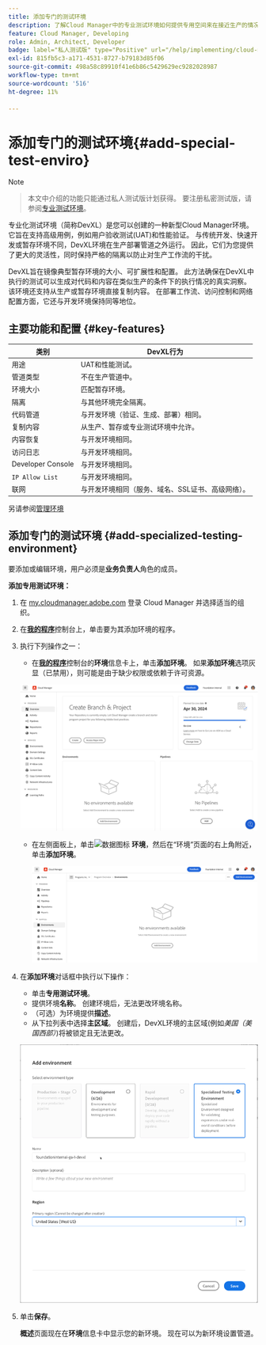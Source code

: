 ```yaml
---
title: 添加专门的测试环境
description: 了解Cloud Manager中的专业测试环境如何提供专用空间来在接近生产的情况下验证功能，非常适合于压力测试和高级部署前检查。
feature: Cloud Manager, Developing
role: Admin, Architect, Developer
badge: label="私人测试版" type="Positive" url="/help/implementing/cloud-manager/release-notes/current.md网站#gitlab-bitbucket"
exl-id: 815fb5c3-a171-4531-8727-b79183d85f06
source-git-commit: 498a58c89910f41e6b86c5429629ec9282028987
workflow-type: tm+mt
source-wordcount: '516'
ht-degree: 11%

---
```


# 添加专门的测试环境{#add-special-test-enviro}

>[!NOTE]
>
>>本文中介绍的功能只能通过私人测试版计划获得。 要注册私密测试版，请参阅[专业测试环境](/help/implementing/cloud-manager/release-notes/current.md#specialized-test-environment)。

专业化测试环境（简称DevXL）是您可以创建的一种新型Cloud Manager环境。 它旨在支持高级用例，例如用户验收测试(UAT)和性能验证。 与传统开发、快速开发或暂存环境不同，DevXL环境在生产部署管道之外运行。 因此，它们为您提供了更大的灵活性，同时保持严格的隔离以防止对生产工作流的干扰。

DevXL旨在镜像典型暂存环境的大小、可扩展性和配置。 此方法确保在DevXL中执行的测试可以生成对代码和内容在类似生产的条件下的执行情况的真实洞察。 该环境还支持从生产或暂存环境直接复制内容。 在部署工作流、访问控制和网络配置方面，它还与开发环境保持同等地位。

## 主要功能和配置 {#key-features}

| 类别 | DevXL行为 |
| --- | --- |
| 用途 | UAT和性能测试。 |
| 管道类型 | 不在生产管道中。 |
| 环境大小 | 匹配暂存环境。 |
| 隔离 | 与其他环境完全隔离。 |
| 代码管道 | 与开发环境（验证、生成、部署）相同。 |
| 复制内容 | 从生产、暂存或专业测试环境中允许。 |
| 内容恢复 | 与开发环境相同。 |
| 访问日志 | 与开发环境相同。 |
| Developer Console | 与开发环境相同。 |
| `IP Allow List` | 与开发环境相同。 |
| 联网 | 与开发环境相同（服务、域名、SSL证书、高级网络）。 |

另请参阅[管理环境](/help/implementing/cloud-manager/manage-environments.md)

## 添加专门的测试环境 {#add-specialized-testing-environment}

要添加或编辑环境，用户必须是&#x200B;**业务负责人**&#x200B;角色的成员。

**添加专用测试环境：**

1. 在 [my.cloudmanager.adobe.com](https://my.cloudmanager.adobe.com/) 登录 Cloud Manager 并选择适当的组织。

1. 在&#x200B;**[我的程序](/help/implementing/cloud-manager/navigation.md#my-programs)**&#x200B;控制台上，单击要为其添加环境的程序。

1. 执行下列操作之一：

   * 在&#x200B;**[我的程序](/help/implementing/cloud-manager/navigation.md#my-programs)**&#x200B;控制台的&#x200B;**环境**&#x200B;信息卡上，单击&#x200B;**添加环境**。
如果**添加环境**&#x200B;选项灰显（已禁用），则可能是由于缺少权限或依赖于许可资源。

   ![环境信息卡](assets/no-environments.png)

   * 在左侧面板上，单击![数据图标](https://spectrum.adobe.com/static/icons/workflow_18/Smock_Data_18_N.svg) **环境**，然后在“环境”页面的右上角附近，单击&#x200B;**添加环境**。

     ![“环境”信息卡](assets/environments-tab.png)

1. 在&#x200B;**添加环境**&#x200B;对话框中执行以下操作：

   * 单击&#x200B;**专用测试环境**。
   * 提供环境&#x200B;**名称**。 创建环境后，无法更改环境名称。
   * （可选）为环境提供&#x200B;**描述**。
   * 从下拉列表中选择&#x200B;**主区域**。 创建后，DevXL环境的主区域(例如&#x200B;*美国（美国西部）*)将被锁定且无法更改。

   ![“添加环境”对话框中选中了“专用测试环境”单选按钮](assets/specialized-test-environment.png)

1. 单击&#x200B;**保存**。

   **概述**&#x200B;页面现在在&#x200B;**环境**&#x200B;信息卡中显示您的新环境。 现在可以为新环境设置管道。
